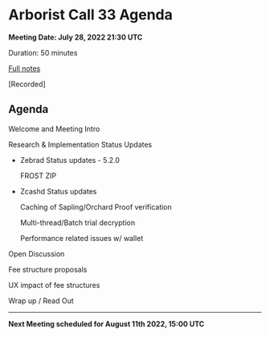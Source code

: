 # Arborist Call 33 Agenda
**Meeting Date: July 28, 2022 21:30 UTC**

Duration: 50 minutes

[Full notes](https://github.com/ZcashCommunityGrants/arboretum-notes/tree/main/AllArboristCallNotes)

[Recorded]


## Agenda

Welcome and Meeting Intro

Research & Implementation Status Updates

+ Zebrad Status updates - 5.2.0 

   FROST ZIP 
    

+ Zcashd Status updates


   Caching of Sapling/Orchard Proof verification 
   

   Multi-thread/Batch trial decryption


   Performance related issues w/ wallet

Open Discussion

   Fee structure proposals


   UX impact of fee structures



Wrap up / Read Out

___

**Next Meeting scheduled for August 11th 2022, 15:00 UTC**